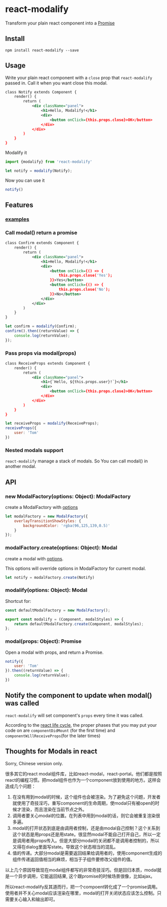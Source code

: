 # react-modalify

Transform your plain react component into a [Promise](https://developer.mozilla.org/en-US/docs/Web/JavaScript/Reference/Global_Objects/Promise)

## Install

```shell
npm install react-modalify --save
```

## Usage

Write your plain react component with a ```close``` prop that ```react-modalify``` passed in. Call it when you want close this modal.

```xml
class Notify extends Component {
    render() {
        return (
            <div className="panel">
                <h1>Hello, Modalify!</h1>
                <div>
                    <button onClick={this.props.close}>OK</button>
                </div>
            </div>
        )
    }
}
```

Modalify it

```js
import {modalify} from 'react-modalify'

let notify = modalify(Notify);
```

Now you can use it

```js
notify()
```

## Features

### [examples](http://youngjay.github.io/react-modalify/examples/examples.html)

### Call modal() return a promise

```xml
class Confirm extends Component {
    render() {
        return (
            <div className="panel">
                <h1>Hello, Modalify!</h1>
                <div>
                    <button onClick={() => {
                        this.props.close('Yes');
                    }}>Yes</button>
                    <button onClick={() => {
                        this.props.close('No');
                    }}>No</button>
                </div>
            </div>
        )
    }
}
```

```js
let confirm = modalify(Confirm);
confirm().then((returnValue) => {
	console.log(returnValue);
});
```

### Pass props via modal(props)

```xml
class ReceiveProps extends Component {
    render() {
        return (
            <div className="panel">
                <h1>{`Hello, ${this.props.user}!`}</h1>
                <div>
                    <button onClick={this.props.close}>OK</button>
                </div>
            </div>
        )
    }
}
```

```js
let receiveProps = modalify(ReceiveProps);
receiveProps({
	user: 'Tom'
})
```

### Nested modals support

```react-modalify``` manage a stack of modals. So You can call modal() in another modal.

## API

### new ModalFactory(options: Object): ModalFactory

create a ModalFactory with [options](https://github.com/youngjay/react-modalify/blob/master/src/ModalFactory.js#L10-L52)

```js
let modalFactory = new ModalFactory({
    overlayTransitionShowStyles: {
        backgroundColor: 'rgba(96,125,139,0.5)'        
    }
});
```

### modalFactory.create(options: Object): Modal

create a modal with [options](https://github.com/youngjay/react-modalify/blob/master/src/ModalFactory.js#L10-L52).

This options will override options in ModalFactory for current modal.

```js
let notify = modalFactory.create(Notify)
```

### modalify(options: Object): Modal

Shortcut for:

```js
const defaultModalFactory = new ModalFactory();

export const modalify = (Component, modalStyles) => {
    return defaultModalFactory.create(Component, modalStyles);
};
```

### modal(props: Object): Promise

Open a modal with props, and return a Promise.

```js
notify({
	user: 'Tom'
}).then((returnValue) => {
	console.log(returnValue);
})
```

## Notify the component to update when modal() was called

```react-modalify``` will set component's ```props``` every time it was called.

According to the [react life cycle](http://facebook.github.io/react/docs/component-specs.html), the proper phases that you may put your code on are ```componentDidMount``` (for the first time) and ```componentWillReceiveProps```(for the later times)

## Thoughts for Modals in react

Sorry, Chinese version only.

很多其它的react modal组件库，比如react-modal，react-portal。他们都是按照react的编程习惯。把modal组件也作为一个component放到使用的地方。这样会造成几个问题：

1. 在没有用到modal的时候，这个组件也会被渲染。为了避免这个问题，开发者就使用了奇技淫巧，重写component的生命周期，使modal只有被open的时候才渲染，而且渲染在当前节点之外。
1. 调用者要关心modal的位置。在列表中用到modal的话，则它会被重复渲染很多遍。
1. modal的打开状态到底是由调用者控制，还是由modal自己控制？这个关系到这个状态是用props还是用state。很显然modal不能自己打开自己，所以一定是调用者用props传入。但是大部分modal的关闭都不是调用者控制的，所以又得在dialog里面写state。导致这个状态相当的混乱。
1. 值的传递。大部分modal是需要返回结果给调用者的，使用component生成的组件传递返回值相当的麻烦，相当于子组件要修改父组件的值。

以上几个原因导致现在modal组件都写的非常奇技淫巧。但是回归本质，modal就是一个异步调用，它能返回结果, 这个跟promise的时候场景很像，比如ajax。

所以react-modalify反其道而行，把一个compoent转化成了一个promise调用。使用者并不关心modal应该渲染在哪里，modal的打开关闭状态应该怎么控制。只需要关心输入和输出即可。
